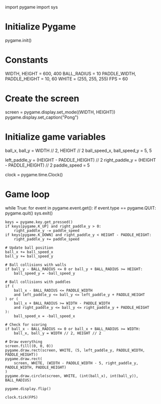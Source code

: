 
import pygame
import sys

# Initialize Pygame
pygame.init()

# Constants
WIDTH, HEIGHT = 600, 400
BALL_RADIUS = 10
PADDLE_WIDTH, PADDLE_HEIGHT = 10, 60
WHITE = (255, 255, 255)
FPS = 60

# Create the screen
screen = pygame.display.set_mode((WIDTH, HEIGHT))
pygame.display.set_caption("Pong")

# Initialize game variables
ball_x, ball_y = WIDTH // 2, HEIGHT // 2
ball_speed_x, ball_speed_y = 5, 5

left_paddle_y = (HEIGHT - PADDLE_HEIGHT) // 2
right_paddle_y = (HEIGHT - PADDLE_HEIGHT) // 2
paddle_speed = 5

clock = pygame.time.Clock()

# Game loop
while True:
    for event in pygame.event.get():
        if event.type == pygame.QUIT:
            pygame.quit()
            sys.exit()

    keys = pygame.key.get_pressed()
    if keys[pygame.K_UP] and right_paddle_y > 0:
        right_paddle_y -= paddle_speed
    if keys[pygame.K_DOWN] and right_paddle_y < HEIGHT - PADDLE_HEIGHT:
        right_paddle_y += paddle_speed

    # Update ball position
    ball_x += ball_speed_x
    ball_y += ball_speed_y

    # Ball collisions with walls
    if ball_y - BALL_RADIUS <= 0 or ball_y + BALL_RADIUS >= HEIGHT:
        ball_speed_y = -ball_speed_y

    # Ball collisions with paddles
    if (
        ball_x - BALL_RADIUS <= PADDLE_WIDTH
        and left_paddle_y <= ball_y <= left_paddle_y + PADDLE_HEIGHT
    ) or (
        ball_x + BALL_RADIUS >= WIDTH - PADDLE_WIDTH
        and right_paddle_y <= ball_y <= right_paddle_y + PADDLE_HEIGHT
    ):
        ball_speed_x = -ball_speed_x

    # Check for scoring
    if ball_x - BALL_RADIUS <= 0 or ball_x + BALL_RADIUS >= WIDTH:
        ball_x, ball_y = WIDTH // 2, HEIGHT // 2

    # Draw everything
    screen.fill((0, 0, 0))
    pygame.draw.rect(screen, WHITE, (5, left_paddle_y, PADDLE_WIDTH, PADDLE_HEIGHT))
    pygame.draw.rect(
        screen, WHITE, (WIDTH - PADDLE_WIDTH - 5, right_paddle_y, PADDLE_WIDTH, PADDLE_HEIGHT)
    )
    pygame.draw.circle(screen, WHITE, (int(ball_x), int(ball_y)), BALL_RADIUS)

    pygame.display.flip()

    clock.tick(FPS)

